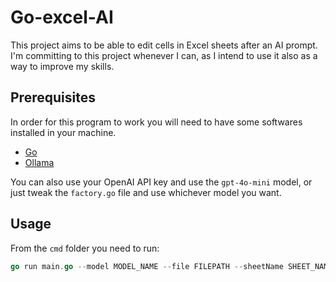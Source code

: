# Go-excel-AI

This project aims to be able to edit cells in Excel sheets after an AI prompt. I'm committing to this project whenever I can,
as I intend to use it also as a way to improve my skills.

## Prerequisites

In order for this program to work you will need to have some softwares installed in your machine.

- [Go](https://golang.org/)
- [Ollama](https://ollama.com/)

You can also use your OpenAI API key and use the `gpt-4o-mini` model, or just tweak the `factory.go` file and use whichever model you want.

## Usage

From the `cmd` folder you need to run:

```go
go run main.go --model MODEL_NAME --file FILEPATH --sheetName SHEET_NAME --cell CELL_NAME --prompt 'PROMPT'
```
